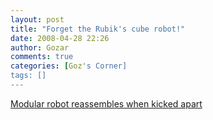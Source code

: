 ```yaml
---
layout: post
title: "Forget the Rubik's cube robot!"
date: 2008-04-28 22:26
author: Gozar
comments: true
categories: [Goz's Corner]
tags: []
---
```

<a href="http://uk.youtube.com/watch?v=uIn-sMq8-Ls">Modular robot reassembles when kicked apart</a>

